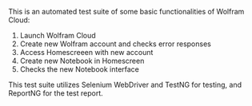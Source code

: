 
This is an automated test suite of some basic functionalities of Wolfram Cloud:
 1. Launch Wolfram Cloud
 2. Create new Wolfram account and checks error responses
 3. Access Homescreeen with new account
 3. Create new Notebook in Homescreen
 4. Checks the new Notebook interface

This test suite utilizes Selenium WebDriver and TestNG for testing, and ReportNG for the test report.